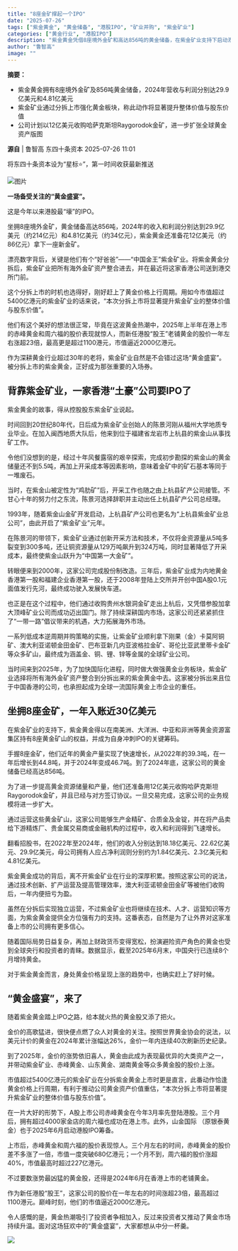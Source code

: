 ```yaml
---
title: "8座金矿撑起一个IPO"
date: "2025-07-26"
tags: ["紫金黄金", "黄金储备", "港股IPO", "矿业并购", "紫金矿业"]
categories: ["黄金行业", "港股IPO"]
description: "紫金黄金凭借8座境外金矿和高达856吨的黄金储备，在紫金矿业支持下启动港股IPO，利用黄金价格上涨周期提升公司价值。"
author: "鲁智高"
image: ""
---
```


**摘要：**
- 紫金黄金拥有8座境外金矿及856吨黄金储备，2024年营收与利润分别达29.9亿美元和4.81亿美元
- 紫金矿业通过分拆上市强化黄金板块，称此动作将显著提升整体价值与股东价值
- 公司计划以12亿美元收购哈萨克斯坦Raygorodok金矿，进一步扩张全球黄金资产版图

**源自** |  鲁智高  东四十条资本   2025-07-26 11:01  
  
将东四十条资本设为“星标⭐”，第一时间收获最新推送  
  
![图片](https://ai.programnotes.cn/img/ai/6dbd2d15a47ce56d8c78ea7fa91bb2d2.gif)  
  
**一场备受关注的“黄金盛宴”。**  

这是今年以来港股最“壕”的IPO。  
  
  
坐拥8座境外金矿，黄金储备高达856吨，2024年的收入和利润分别达到29.9亿美元（约214亿元）和4.81亿美元（约34亿元），紫金黄金还准备花12亿美元（约86亿元）拿下一座新金矿。  
  
  
漂亮数字背后，关键是他们有个“好爸爸”——“中国金王”紫金矿业。将紫金黄金分拆后，紫金矿业把所有海外金矿资产整合进去，并在最近将这家香港公司送到港交所门前。  
  
  
这个分拆上市的时机也选得好，刚好赶上了黄金价格上行周期。用如今市值超过5400亿港元的紫金矿业的话来说，“本次分拆上市将显著提升紫金矿业的整体价值与股东价值”。  
  
  
他们有这个美好的想法很正常，毕竟在这波黄金热潮中，2025年上半年在港上市的赤峰黄金和周六福的股价表现就惊人，而新任港股“股王”老铺黄金的股价一年左右涨超23倍，最高更是超过1100港元，市值逼近2000亿港元。  
  
  
作为深耕黄金行业超过30年的老将，紫金矿业自然是不会错过这场“黄金盛宴”。被分拆上市的紫金黄金，正好成为那张重要的入场券。  
  
  
## **背靠紫金矿业，一家香港“土豪”公司要IPO了**  
  
紫金黄金的故事，得从控股股东紫金矿业说起。  
  
  
时间回到20世纪80年代，日后成为紫金矿业创始人的陈景河刚从福州大学地质专业毕业。在加入闽西地质大队后，他来到位于福建省龙岩市上杭县的紫金山从事找矿工作。  
  
  
令他们没想到的是，经过十年风餐露宿的艰辛探索，完成初步勘探的紫金山的黄金储量还不到5.5吨，再加上开采成本等因素影响，意味着金矿中的矿石基本等同于一堆废石。  
  
  
当时，在紫金山被定性为“鸡肋矿”后，开采工作也随之由上杭县矿产公司接管。不甘心十年的努力付之东流，陈景河选择辞职并主动出任上杭县矿产公司总经理。  
  
  
1993年，随着紫金山金矿开发启动，上杭县矿产公司也更名为“上杭县紫金矿业总公司”，由此开启了“紫金矿业”元年。  
  
  
在陈景河的带领下，紫金矿业通过创新开采方法和技术，不仅将金资源量从5吨多裂变到300多吨，还让铜资源量从129万吨飙升到324万吨，同时显著降低了开采成本，最终使紫金山跃升为“中国第一大金矿”。  
  
  
转眼便来到2000年，这家公司完成股份制改造。三年后，紫金矿业成为内地黄金香港第一股和福建企业香港第一股，还于2008年登陆上交所并开创中国A股0.1元面值发行先河，最终成功驶入发展快车道。  
  
  
也正是在这个过程中，他们通过收购贵州水银洞金矿走出上杭后，又凭借参股加拿大顶峰矿业公司而成功迈出国门。除了持续深耕国内市场，这家公司还紧紧抓住了“一带一路”倡议带来的机遇，大力拓展海外市场。  
  
  
一系列低成本逆周期并购策略的实施，让紫金矿业顺利拿下刚果（金）卡莫阿铜矿、澳大利亚诺顿金田金矿、巴布亚新几内亚波格拉金矿、哥伦比亚武里蒂卡金矿等众多矿山，最终成为涵盖金、铜、锂、锌等金属的全球矿业公司。  
  
  
当时间来到2025年，为了加快国际化进程，同时做大做强黄金业务板块，紫金矿业选择将所有海外金矿资产整合到分拆出来的紫金黄金中去。这家被分拆出来且位于中国香港的公司，也承担起成为全球一流国际黄金上市企业的重任。  
  
  
## **坐拥8座金矿，一年入账近30亿美元**  
    
在紫金矿业的支持下，紫金黄金得以在南美洲、大洋洲、中亚和非洲等黄金资源富集区持有8座黄金矿山的权益，并成为自身冲刺IPO的关键筹码。  
  
  
手握8座金矿，他们近年的黄金产量实现了快速增长，从2022年的39.3吨，在一年后增长到44.8吨，并于2024年变成46.7吨。到了2024年底，这家公司的黄金储备已经高达856吨。  
  
  
为了进一步提高黄金资源储量和产量，他们还准备用12亿美元收购哈萨克斯坦Raygorodok金矿，并且已经与对方签订协议。一旦交易完成，这家公司的业务规模将进一步扩大。  
  
  
通过运营这些黄金矿山，这家公司能够生产金精矿、合质金及金锭，并在将产品卖给下游精炼厂、贵金属交易商或金融机构的过程中，收入和利润得到飞速增长。  
  
  
翻看招股书，在2022年至2024年，他们的收入分别达到18.18亿美元、22.62亿美元、29.9亿美元，母公司拥有人应占净利润则分别约为1.84亿美元、2.3亿美元和4.81亿美元。  
  
  
紫金黄金成功的背后，离不开紫金矿业在行业的深厚积累。按照这家公司的说法，通过技术创新、扩产运营及提高管理效率，澳大利亚诺顿金田金矿等被他们收购后，一年内便扭亏为盈。  
  
  
虽然在分拆后实现独立运营，不过紫金矿业也将继续在技术、人才、运营知识等方面，为紫金黄金提供全方位强有力的支持。这番表态，自然是为了让外界对这家准备上市的公司拥有更多信心。  
  
  
随着国际局势日益复杂，再加上财政货币变得宽松，扮演避险资产角色的黄金也受到全球央行和投资者的青睐。数据显示，截至2025年6月末，中国央行已连续8个月增持黄金。  
  
  
对于紫金黄金而言，身处黄金价格呈现上涨的趋势中，也确实赶上了好时候。  
  
  
## **“黄金盛宴”，来了**  
   
随着紫金黄金踏上IPO之路，给本就火热的黄金股又添了把火。  
  
  
金价的高歌猛进，很快便点燃了众人对黄金的关注。按照世界黄金协会的说法，以美元计价的黄金在2024年累计涨幅达26%，金价一年内连续40次刷新历史纪录。  
  
  
到了2025年，金价的涨势依旧喜人，黄金由此成为表现最优异的大类资产之一，并带动紫金矿业、赤峰黄金、山东黄金、湖南黄金等众多黄金股的股价上涨。  
  
  
市值超过5400亿港元的紫金矿业在分拆紫金黄金上市时更是直言，此番动作恰逢黄金价格上行周期，有利于推动公司黄金资产价值重估，“本次分拆上市将显著提升紫金矿业的整体价值与股东价值”。  
  
  
在一片大好的形势下，A股上市公司赤峰黄金在今年3月率先登陆港股。三个月后，拥有超过4000家金店的周六福也成功在港上市。此外，山金国际 （原银泰黄金）也于2025年6月启动港股IPO筹备。  
  
  
上市后，赤峰黄金和周六福的股价表现惊人。三个月左右的时间，赤峰黄金的股价差不多涨了一倍，市值一度突破680亿港元；一个月不到，周六福的股价涨超40%，市值最高时超过227亿港元。  
  
  
不过要数涨势最凶猛的黄金股，还得是2024年6月在香港上市的老铺黄金。  
  
  
作为新任港股“股王”，这家公司的股价在一年左右的时间涨超23倍，最高超过1100港元。巅峰时刻，他们的市值逼近2000亿港元。  
  
  
令人感慨的是，黄金热潮吸引了投资者争相加入，反过来投资者又推动了黄金市场持续升温。面对这场狂欢中的“黄金盛宴”，大家都想从中分一杯羹。  
  
  
![](https://ai.programnotes.cn/img/ai/346547b61a5754cea9ed7fba807e46c8.jpeg)  
